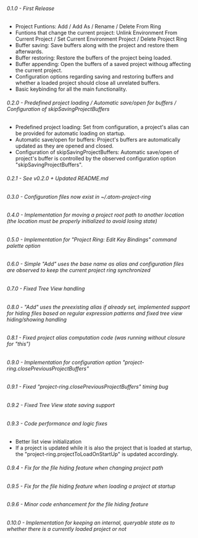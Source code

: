 ###### 0.1.0 - First Release
* Project Funtions: Add / Add As / Rename / Delete From Ring
* Funtions that change the current project: Unlink Environment From Current Project / Set Current Environment Project / Delete Project Ring
* Buffer saving: Save buffers along with the project and restore them afterwards.
* Buffer restoring: Restore the buffers of the project being loaded.
* Buffer appending: Open the buffers of a saved project withoug affecting the current project.
* Configuration options regarding saving and restoring buffers and whether a loaded project should close all unrelated buffers.
* Basic keybinding for all the main functionality.

###### 0.2.0 - Predefined project loading / Automatic save/open for buffers / Configuration of skipSavingProjectBuffers
* Predefined project loading: Set from configuration, a project's alias can be provided for automatic loading on startup.
* Automatic save/open for buffers: Project's buffers are automatically updated as they are opened and closed.
* Configuration of skipSavingProjectBuffers: Automatic save/open of project's buffer is controlled by the observed configuration option "skipSavingProjectBuffers".

###### 0.2.1 - See v0.2.0 + Updated README.md

###### 0.3.0 - Configuration files now exist in ~/.atom-project-ring

###### 0.4.0 - Implementation for moving a project root path to another location (the location must be properly initialized to avoid losing state)

###### 0.5.0 - Implementation for "Project Ring: Edit Key Bindings" command palette option

###### 0.6.0 - Simple "Add" uses the base name as alias and configuration files are observed to keep the current project ring synchronized

###### 0.7.0 - Fixed Tree View handling

###### 0.8.0 - "Add" uses the preexisting alias if already set, implemented support for hiding files based on regular expression patterns and fixed tree view hiding/showing handling

###### 0.8.1 - Fixed project alias computation code (was running without closure for "this")

###### 0.9.0 - Implementation for configuration option "project-ring.closePreviousProjectBuffers"

###### 0.9.1 - Fixed "project-ring.closePreviousProjectBuffers" timing bug

###### 0.9.2 - Fixed Tree View state saving support

###### 0.9.3 - Code performance and logic fixes
* Better list view initialization
* If a project is updated while it is also the project that is loaded at startup, the "project-ring.projectToLoadOnStartUp" is updated accordingly.

###### 0.9.4 - Fix for the file hiding feature when changing project path

###### 0.9.5 - Fix for the file hiding feature when loading a project at startup

###### 0.9.6 - Minor code enhancement for the file hiding feature

###### 0.10.0 - Implementation for keeping an internal, queryable state as to whether there is a currently loaded project or not
